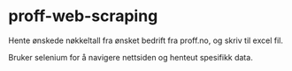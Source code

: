 # proff-web-scraping
Hente ønskede nøkkeltall fra ønsket bedrift fra proff.no, og skriv til excel fil. 

Bruker selenium for å navigere nettsiden og henteut spesifikk data. 
